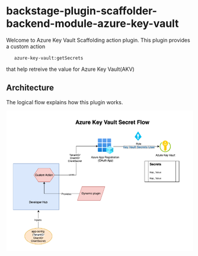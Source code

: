 # backstage-plugin-scaffolder-backend-module-azure-key-vault

Welcome to Azure Key Vault Scaffolding action plugin. This plugin provides a custom action 
```
   azure-key-vault:getSecrets
``` 
that help retreive the value for Azure Key Vault(AKV) 

## Architecture

The logical flow explains how this plugin works.

![Architecture](/docs/azure-key-vault.png)